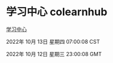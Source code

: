 # 学习中心 colearnhub
[学习中心](http://27.19.33.125:56308/colearnhub/)

2022年 10月 13日 星期四 07:00:08 CST

2022年 10月 12日 星期三 23:00:08 GMT
